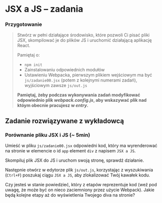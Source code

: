 # JSX a JS &ndash; zadania

### Przygotowanie

> Stwórz w pełni działające środowisko, które pozwoli Ci pisać pliki JSX, skompilować je do plików JS i uruchomić działającą aplikację React.
> 
> Pamiętaj o:
> - ```npm init```
> - Zainstalowaniu odpowiednich modułów
> - Ustawieniu Webpacka, pierwszym plikiem wejściowym ma być `js/zadanie00.jsx` (potem z kolejnymi numerami zadań), wyjściowym zawsze `js/out.js`
>
> **Pamiętaj, żeby podczas wykonywania zadań modyfikować odpowiednio plik _webpack.config.js_, aby wskazywać plik nad któym obecnie pracujesz w _entry_.**


## Zadanie rozwiązywane z wykładowcą

### Porównanie pliku JSX i JS (~ 5min)

Umieść w pliku `js/zadanie00.jsx` odpowiedni kod, który ma wyrenderować na stronie w elemencie o id `app` element `div` z napisem `JSX a JS`.

Skompiluj plik JSX do JS i uruchom swoją stronę, sprawdź działanie.

Następnie otwórz w edytorze plik `js/out.js`, korzystając z wyszukiwania (`Ctrl+F`) poszukaj ciągu `JSX a JS`, aby zlokalizować Twój kawałek kodu.

Czy jesteś w stanie powiedzieć, który z etapów reprezentuje kod (weź pod uwagę, że może być on nieco zaciemniony przez użycie Webpack). Jakie będą kolejne etapy aż do wyświetlenia Twojego diva na stronie?
